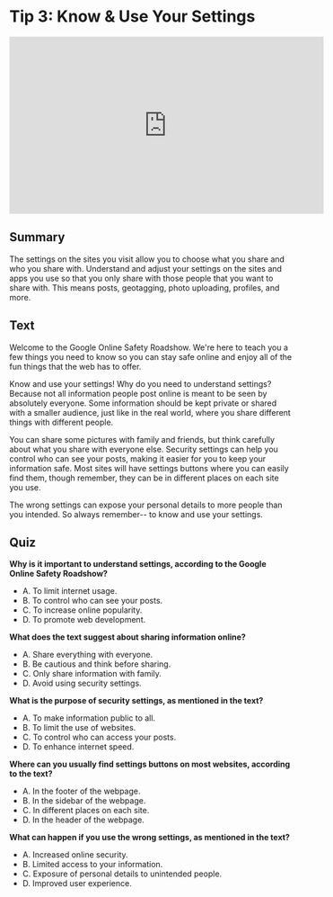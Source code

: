 # Tip 3: Know & Use Your Settings

<iframe width="560" height="315" src="https://www.youtube.com/embed/ALJk5416mNM?si=v2i9M9rqPOV_uWaA" title="YouTube video player" frameborder="0" allow="accelerometer; autoplay; clipboard-write; encrypted-media; gyroscope; picture-in-picture; web-share" allowfullscreen></iframe>

<br/>

## Summary

The settings on the sites you visit allow you to choose what you share and who you share with. Understand and adjust your settings on the sites and apps you use so that you only share with those people that you want to share with. This means posts, geotagging, photo uploading, profiles, and more.

## Text

Welcome to the Google Online Safety Roadshow. We're here to teach you a few things you need to know so you can stay safe online and enjoy all of the fun things that the web has to offer.

Know and use your settings! Why do you need to understand settings? Because not all information people post online is meant to be seen by absolutely everyone. Some information should be kept private or shared with a smaller audience, just like in the real world, where you share different things with different people.

You can share some pictures with family and friends, but think carefully about what you share with everyone else. Security settings can help you control who can see your posts, making it easier for you to keep your information safe. Most sites will have settings buttons where you can easily find them, though remember, they can be in different places on each site you use.

The wrong settings can expose your personal details to more people than you intended. So always remember-- to know and use your settings.

## Quiz

**Why is it important to understand settings, according to the Google Online Safety Roadshow?**
 
   - A. To limit internet usage.
   - B. To control who can see your posts.
   - C. To increase online popularity.
   - D. To promote web development.

**What does the text suggest about sharing information online?**

   - A. Share everything with everyone.
   - B. Be cautious and think before sharing.
   - C. Only share information with family.
   - D. Avoid using security settings.

**What is the purpose of security settings, as mentioned in the text?**

   - A. To make information public to all.
   - B. To limit the use of websites.
   - C. To control who can access your posts.
   - D. To enhance internet speed.

**Where can you usually find settings buttons on most websites, according to the text?**

   - A. In the footer of the webpage.
   - B. In the sidebar of the webpage.
   - C. In different places on each site.
   - D. In the header of the webpage.

**What can happen if you use the wrong settings, as mentioned in the text?**

   - A. Increased online security.
   - B. Limited access to your information.
   - C. Exposure of personal details to unintended people.
   - D. Improved user experience.
